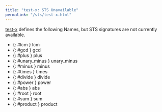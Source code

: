 ```yaml
---
title: "test-x: STS Unavailable"
permalink: "/sts/test-x.html"
---
```






[test-x](/cd/test-x)
defines the following Names, but STS signatures are not currently available.


 *  {: #lcm } lcm
 *  {: #gcd } gcd
 *  {: #plus } plus
 *  {: #unary_minus } unary_minus
 *  {: #minus } minus
 *  {: #times } times
 *  {: #divide } divide
 *  {: #power } power
 *  {: #abs } abs
 *  {: #root } root
 *  {: #sum } sum
 *  {: #product } product